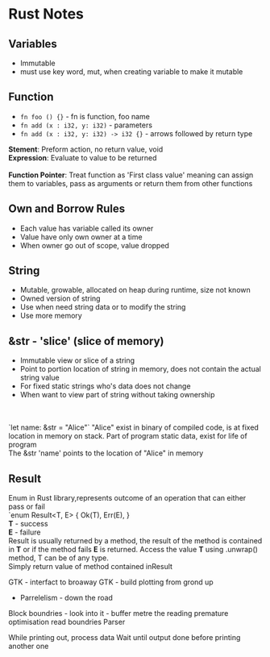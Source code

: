 # Rust Notes

## Variables
- Immutable
- must use key word, mut, when creating variable to make it mutable

## Function
- `fn foo () {}` - fn is function, foo name
- `fn add (x : i32, y: i32)` - parameters
- `fn add (x : i32, y: i32) -> i32 {}` - arrows followed by return type

**Stement**: Preform action, no return value, void\
**Expression**: Evaluate to value to be returned\
<br>
**Function Pointer**: Treat function as 'First class value' meaning can assign them to variables, pass as arguments or return them from other functions

## Own and Borrow Rules
- Each value has variable called its owner
- Value have only own owner at a time
- When owner go out of scope, value dropped

## String
- Mutable, growable, allocated on heap during runtime, size not known
- Owned version of string
- Use when need string data or to modify the string
- Use more memory
  
## &str - 'slice' (slice of memory)
- Immutable view or slice of a string
- Point to portion location of string in memory, does not contain the actual string value
- For fixed static strings who's data does not change
- When want to view part of string without taking ownership
<br>
<br>
`let name: &str = "Alice"` "Alice" exist in binary of compiled code, is at fixed location in memory on stack. Part of program static data, exist for life of program<br>The &str 'name' points to the location of "Alice" in memory

## Result
Enum in Rust library,represents outcome of an operation that can either pass or fail<br>
`enum Result<T, E> {
    Ok(T),
   Err(E),
}<br>
**T** - success
<br>
**E** - failure
<br>
Result is usually returned by a method, the result of the method is contained in **T** or if the method fails **E** is returned.
Access the value **T** using .unwrap() method, T can be of any type.
<br> 
Simply return value of method contained inResult 

GTK - interfact to broaway 
GTK - build plotting from grond up

- Parrelelism - down the road

Block boundries - look into it - buffer
metre the reading
premature optimisation 
read boundries
Parser 


While printing out, process data
Wait until output done before printing another one
